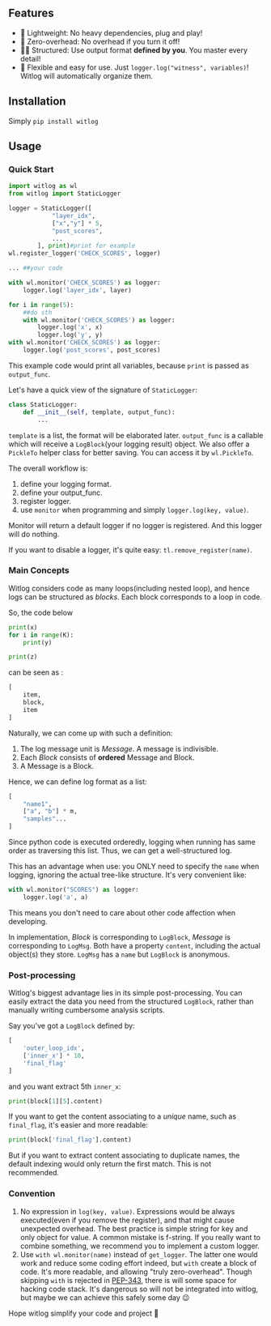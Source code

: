 ## Features

- 🎈 Lightweight: No heavy dependencies, plug and play!
- 🎯 Zero-overhead: No overhead if you turn it off!
- 👨‍🎓 Structured: Use output format **defined by you**. You master every detail!
- 🔧 Flexible and easy for use. Just `logger.log("witness", variables)`! Witlog will automatically organize them.

## Installation

Simply `pip install witlog`

## Usage

### Quick Start

```py
import witlog as wl
from witlog import StaticLogger

logger = StaticLogger([
            "layer_idx",
            ["x","y"] * 5,
            "post_scores",
            ...
        ], print)#print for example
wl.register_logger('CHECK_SCORES', logger)

... ##your code

with wl.monitor('CHECK_SCORES') as logger:
    logger.log('layer_idx', layer)

for i in range(5):
    ##do sth
    with wl.monitor('CHECK_SCORES') as logger:
        logger.log('x', x)
        logger.log('y', y)
with wl.monitor('CHECK_SCORES') as logger:
    logger.log('post_scores', post_scores)
```

This example code would print all variables, because `print` is passed as `output_func`.

Let's have a quick view of the signature of `StaticLogger`:

```py
class StaticLogger:
    def __init__(self, template, output_func):
        ...
```

`template` is a list, the format will be elaborated later. `output_func` is a callable which will receive a `LogBlock`(your logging result) object. We also offer a `PickleTo` helper class for better saving. You can access it by `wl.PickleTo`.

The overall workflow is:

1. define your logging format.
2. define your output_func.
3. register logger.
4. use `monitor` when programming and simply `logger.log(key, value)`.

Monitor will return a default logger if no logger is registered. And this logger will do nothing.

If you want to disable a logger, it's quite easy: `tl.remove_register(name)`.

### Main Concepts

Witlog considers code as many loops(including nested loop), and hence logs can be structured as *blocks*. Each block corresponds to a loop in code.

So, the code below

```py
print(x)
for i in range(K):
    print(y)

print(z)
```

can be seen as :

```py
[
    item,
    block,
    item
]
```

Naturally, we can come up with such a definition:

1. The log message unit is *Message*. A message is indivisible.
2. Each *Block* consists of **ordered** Message and Block.
3. A Message is a Block.

Hence, we can define log format as a list:

```py
[
    "name1",
    ["a", "b"] * m,
    "samples"...
]
```

Since python code is executed orderedly, logging when running has same order as traversing this list. Thus, we can get a well-structured log. 

This has an advantage when use: you ONLY need to specify the `name` when logging, ignoring the actual tree-like structure. It's very convenient like:

```py
with wl.monitor("SCORES") as logger:
    logger.log('a', a)
```

This means you don't need to care about other code affection when developing.

In implementation, *Block* is corresponding to `LogBlock`, *Message* is corresponding to `LogMsg`. Both have a property `content`, including the actual object(s) they store. `LogMsg` has a `name` but `LogBlock` is anonymous.

### Post-processing

Witlog's biggest advantage lies in its simple post-processing. You can easily extract the data you need from the structured `LogBlock`, rather than manually writing cumbersome analysis scripts.

Say you've got a `LogBlock` defined by:

```py
[
    'outer_loop_idx',
    ['inner_x'] * 10,
    'final_flag'
]
```

and you want extract 5th `inner_x`:

```py
print(block[1][5].content)
```

If you want to get the content associating to a *unique* name, such as `final_flag`, it's easier and more readable:

```py
print(block['final_flag'].content)
```

But if you want to extract content associating to duplicate names, the default indexing would only return the first match. This is not recommended.

### Convention

1. No expression in `log(key, value)`. Expressions would be always executed(even if you remove the register), and that might cause unexpected overhead. The best practice is simple string for key and only object for value. A common mistake is f-string. If you really want to combine something, we recommend you to implement a custom logger.
2. Use `with wl.monitor(name)` instead of `get_logger`. The latter one would work and reduce some coding effort indeed, but `with` create a block of code. It's more readable, and allowing "truly zero-overhead". Though skipping `with` is rejected in [PEP-343](https://peps.python.org/pep-0343/), there is will some space for hacking code stack. It's dangerous so will not be integrated into witlog, but maybe we can achieve this safely some day 😉

Hope witlog simplify your code and project 🌹